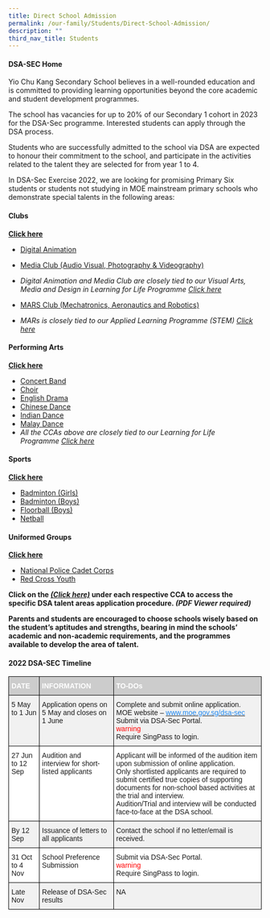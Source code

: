 ```yaml
---
title: Direct School Admission
permalink: /our-family/Students/Direct-School-Admission/
description: ""
third_nav_title: Students
---
```

#### **DSA-SEC Home**

Yio Chu Kang Secondary School believes in a well-rounded education and is committed to providing learning opportunities beyond the core academic and student development programmes.

The school has vacancies for up to 20% of our Secondary 1 cohort in 2023 for the DSA-Sec programme. Interested students can apply through the DSA process.

Students who are successfully admitted to the school via DSA are expected to honour their commitment to the school, and participate in the activities related to the talent they are selected for from year 1 to 4.

In DSA-Sec Exercise 2022, we are looking for promising Primary Six students or students not studying in MOE mainstream primary schools who demonstrate special talents in the following areas:

#### **Clubs**
**[Click here](/files/Students/Direct%20School%20Admission/2%20DIRECT%20SCHOOL%20ADMISSION%20for%20CLUBS.pdf)**
*   [Digital Animation](/cca/Clubs/Digital-Animation-Club/)
*   [Media Club (Audio Visual, Photography & Videography)](/cca/Clubs/Media-Club-Audio-Visual-Photography-Videography/)
*   _Digital Animation and Media Club are closely tied to our Visual Arts, Media and Design in Learning for Life Programme [Click here](/our-curriculum/Distinctive-Programmes/Learning-for-Life-Programme/)_
    
*   [MARS Club (Mechatronics, Aeronautics and Robotics)](/cca/Clubs/MARS-CLUB-MECHATRONICS-AERONAUTICS-AND-ROBOTICS/)
*   _MARs is closely tied to our Applied Learning Programme (STEM) [Click here](/our-curriculum/Distinctive-Programmes/Applied-Learning-Programme/)_

#### **Performing Arts**
**[Click here](/files/Students/Direct%20School%20Admission/3%20DIRECT%20SCHOOL%20ADMISSION%20%20FOR%20Performing%20Arts.pdf)**

*   [Concert Band](/cca/Performing-Arts/Concert-Band/)
*   [Choir](/cca/Performing-Arts/Choir/)
*   [English Drama](/cca/Performing-Arts/English-Drama/)
*   [Chinese Dance](/cca/Performing-Arts/Chinese-Dance/)
*   [Indian Dance](/cca/Performing-Arts/Indian-Dance/)
*   [Malay Dance](/cca/Performing-Arts/Malay-Dance/)
*   _All the CCAs above are closely tied to our Learning for Life Programme [Click here](/our-curriculum/Distinctive-Programmes/Learning-for-Life-Programme/)_

#### **Sports**
**[Click here](/files/Students/Direct%20School%20Admission/4%20DIRECT%20SCHOOL%20ADMISSION%20for%20SPORTS.pdf)**
*   [Badminton (Girls)](/cca/Physical-Sports/Badminton-Boys-Girls/)
*   [Badminton (Boys)](/cca/Physical-Sports/Badminton-Boys-Girls/)
*   [Floorball (Boys)](/cca/Physical-Sports/Floorball-Boys/)
*   [Netball](/cca/Physical-Sports/Netball/)

#### **Uniformed Groups**
**[Click here](/files/Students/Direct%20School%20Admission/5%20DIRECT%20SCHOOL%20ADMISSION%20for%20UGs.pdf)**
*   [National Police Cadet Corps](/cca/Uniformed-Groups/NPCC/)
*   [Red Cross Youth](/cca/Uniformed-Groups/Red-Cross-Youth/)

**Click on the _[(Click here)](https://yiochukangsec.moe.edu.sg/our-family/students/direct-school-admission#)_ under each respective CCA to access the specific DSA talent areas application procedure. _(PDF Viewer required)_**

**Parents and students are encouraged to choose schools wisely based on the student’s aptitudes and strengths, bearing in mind the schools’ academic and non-academic requirements, and the programmes available to develop the area of talent.**

#### **2022 DSA-SEC Timeline**

<style type="text/css">
.tg  {border-collapse:collapse;border-spacing:0;}
.tg td{border-color:black;border-style:solid;border-width:1px;font-family:Arial, sans-serif;font-size:14px;
  overflow:hidden;padding:10px 5px;word-break:normal;}
.tg th{border-color:black;border-style:solid;border-width:1px;font-family:Arial, sans-serif;font-size:14px;
  font-weight:normal;overflow:hidden;padding:10px 5px;word-break:normal;}
.tg .tg-moqs{background-color:#CCC;color:#FFF;font-weight:bold;text-align:left;vertical-align:top}
.tg .tg-jikt{background-color:#F1F1F1;text-align:left;vertical-align:top}
.tg .tg-ktyi{background-color:#FFF;text-align:left;vertical-align:top}
</style>
<table class="tg">
<thead>
  <tr>
    <th class="tg-moqs">DATE</th>
    <th class="tg-moqs">INFORMATION</th>
    <th class="tg-moqs">TO-DOs</th>
  </tr>
</thead>
<tbody>
  <tr>
    <td class="tg-jikt">5 May to 1 Jun</td>
    <td class="tg-jikt">Application opens on 5 May and closes on 1 June</td>
    <td class="tg-jikt">Complete and submit online application.<br>MOE website – <a href="https://www.moe.gov.sg/secondary/dsa"><span style="text-decoration:none;color:#1E87F0;background-color:transparent">www.moe.gov.sg/dsa-sec</span></a><br>Submit via DSA-Sec Portal.<br><span style="font-weight:normal;font-style:normal;color:red">warning</span><br>Require SingPass to login.</td>
  </tr>
  <tr>
    <td class="tg-ktyi">27 Jun to 12 Sep</td>
    <td class="tg-ktyi">Audition and interview for short-listed applicants</td>
    <td class="tg-ktyi">Applicant will be informed of the audition item upon submission of online application.<br>Only shortlisted applicants are required to submit certified true copies of supporting documents for non-school based activities at the trial and interview.<br>Audition/Trial and interview will be conducted face-to-face at the DSA school.</td>
  </tr>
  <tr>
    <td class="tg-jikt">By 12 Sep</td>
    <td class="tg-jikt">Issuance of letters to all applicants</td>
    <td class="tg-jikt">Contact the school if no letter/email is received.</td>
  </tr>
  <tr>
    <td class="tg-ktyi">31 Oct to 4 Nov</td>
    <td class="tg-ktyi">School Preference Submission</td>
    <td class="tg-ktyi">Submit via DSA-Sec Portal.<br><span style="font-weight:normal;font-style:normal;color:red">warning</span><br>Require SingPass to login.</td>
  </tr>
  <tr>
    <td class="tg-jikt">Late Nov</td>
    <td class="tg-jikt">Release of DSA-Sec results</td>
    <td class="tg-jikt">NA</td>
  </tr>
</tbody>
</table>